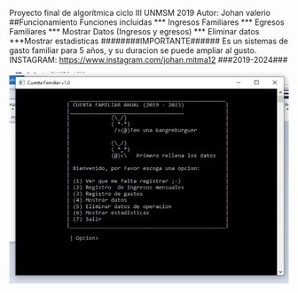 
Proyecto final de algorítmica  ciclo III     UNMSM 2019
Autor: Johan valerio 
##Funcionamiento
Funciones incluidas
*** Ingresos Familiares
*** Egresos Familiares
*** Mostrar Datos (Ingresos y egresos)
*** Eliminar datos
***Mostrar estadisticas
########IMPORTANTE######
Es un sistemas de gasto familiar para 5 años, y su duracion se puede ampliar al gusto.
INSTAGRAM: https://www.instagram.com/johan.mitma12
###2019-2024###

![Muestra](software.jpg)